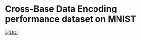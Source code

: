 # Cross-Base Data Encoding performance dataset on MNIST 
[![DOI](https://zenodo.org/badge/DOI/10.5281/zenodo.13799222.svg)](https://doi.org/10.5281/zenodo.13799222)
